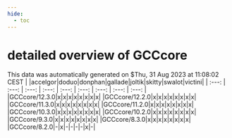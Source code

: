 ```yaml
---
hide:
  - toc
---
```


detailed overview of GCCcore
============================


This data was automatically generated on $Thu, 31 Aug 2023 at 11:08:02 CEST
| |accelgor|doduo|donphan|gallade|joltik|skitty|swalot|victini|
| :---: | :---: | :---: | :---: | :---: | :---: | :---: | :---: | :---: |
|GCCcore/12.3.0|x|x|x|x|x|x|x|x|
|GCCcore/12.2.0|x|x|x|x|x|x|x|x|
|GCCcore/11.3.0|x|x|x|x|x|x|x|x|
|GCCcore/11.2.0|x|x|x|x|x|x|x|x|
|GCCcore/10.3.0|x|x|x|x|x|x|x|x|
|GCCcore/10.2.0|x|x|x|x|x|x|x|x|
|GCCcore/9.3.0|x|x|x|x|x|x|x|x|
|GCCcore/8.3.0|x|x|x|x|x|x|x|x|
|GCCcore/8.2.0|-|x|-|-|-|-|x|-|
